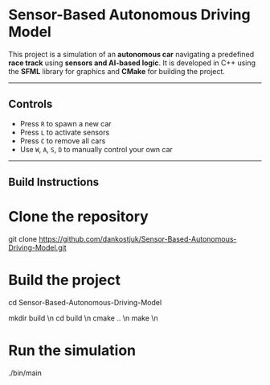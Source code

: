 # Sensor-Based Autonomous Driving Model

This project is a simulation of an **autonomous car** navigating a predefined **race track** using **sensors and AI-based logic**. It is developed in C++ using the **SFML** library for graphics and **CMake** for building the project.

---

## Controls

- Press `R` to spawn a new car  
- Press `L` to activate sensors  
- Press `C` to remove all cars  
- Use `W`, `A`, `S`, `D` to manually control your own car

---

## Build Instructions


# Clone the repository
git clone https://github.com/dankostjuk/Sensor-Based-Autonomous-Driving-Model.git

# Build the project
cd Sensor-Based-Autonomous-Driving-Model 

mkdir build \n
cd build \n
cmake .. \n 
make \n 

# Run the simulation
./bin/main
